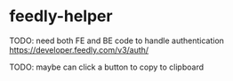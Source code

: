 # feedly-helper

TODO: need both FE and BE code to handle authentication
https://developer.feedly.com/v3/auth/

TODO: maybe can click a button to copy to clipboard